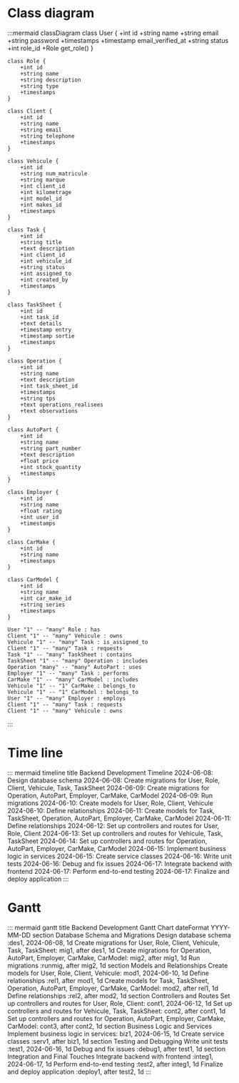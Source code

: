 # Class diagram

:::mermaid
classDiagram
    class User {
        +int id
        +string name
        +string email
        +string password
        +timestamps
        +timestamp email_verified_at
        +string status
        +int role_id
        +Role get_role()
    }

    class Role {
        +int id
        +string name
        +string description
        +string type
        +timestamps
    }

    class Client {
        +int id
        +string name
        +string email
        +string telephone
        +timestamps
    }

    class Vehicule {
        +int id
        +string num_matricule
        +string marque
        +int client_id
        +int kilometrage
        +int model_id
        +int makes_id
        +timestamps
    }

    class Task {
        +int id
        +string title
        +text description
        +int client_id
        +int vehicule_id
        +string status
        +int assigned_to
        +int created_by
        +timestamps
    }

    class TaskSheet {
        +int id
        +int task_id
        +text details
        +timestamp entry
        +timestamp sortie
        +timestamps
    }

    class Operation {
        +int id
        +string name
        +text description
        +int task_sheet_id
        +timestamps
        +string tps
        +text operations_realisees
        +text observations
    }

    class AutoPart {
        +int id
        +string name
        +string part_number
        +text description
        +float price
        +int stock_quantity
        +timestamps
    }

    class Employer {
        +int id
        +string name
        +float rating
        +int user_id
        +timestamps
    }

    class CarMake {
        +int id
        +string name
        +timestamps
    }

    class CarModel {
        +int id
        +string name
        +int car_make_id
        +string series
        +timestamps
    }

    User "1" -- "many" Role : has
    Client "1" -- "many" Vehicule : owns
    Vehicule "1" -- "many" Task : is_assigned_to
    Client "1" -- "many" Task : requests
    Task "1" -- "many" TaskSheet : contains
    TaskSheet "1" -- "many" Operation : includes
    Operation "many" -- "many" AutoPart : uses
    Employer "1" -- "many" Task : performs
    CarMake "1" -- "many" CarModel : includes
    Vehicule "1" -- "1" CarMake : belongs_to
    Vehicule "1" -- "1" CarModel : belongs_to
    User "1" -- "many" Employer : employs
    Client "1" -- "many" Task : requests
    Client "1" -- "many" Vehicule : owns
:::

# Time line

::: mermaid
timeline
    title Backend Development Timeline
    2024-06-08: Design database schema
    2024-06-08: Create migrations for User, Role, Client, Vehicule, Task, TaskSheet
    2024-06-09: Create migrations for Operation, AutoPart, Employer, CarMake, CarModel
    2024-06-09: Run migrations
    2024-06-10: Create models for User, Role, Client, Vehicule
    2024-06-10: Define relationships
    2024-06-11: Create models for Task, TaskSheet, Operation, AutoPart, Employer, CarMake, CarModel
    2024-06-11: Define relationships
    2024-06-12: Set up controllers and routes for User, Role, Client
    2024-06-13: Set up controllers and routes for Vehicule, Task, TaskSheet
    2024-06-14: Set up controllers and routes for Operation, AutoPart, Employer, CarMake, CarModel
    2024-06-15: Implement business logic in services
    2024-06-15: Create service classes
    2024-06-16: Write unit tests
    2024-06-16: Debug and fix issues
    2024-06-17: Integrate backend with frontend
    2024-06-17: Perform end-to-end testing
    2024-06-17: Finalize and deploy application
:::

# Gantt

::: mermaid
gantt
    title Backend Development Gantt Chart
    dateFormat  YYYY-MM-DD
    section Database Schema and Migrations
    Design database schema          :des1, 2024-06-08, 1d
    Create migrations for User, Role, Client, Vehicule, Task, TaskSheet: mig1, after des1, 1d
    Create migrations for Operation, AutoPart, Employer, CarMake, CarModel: mig2, after mig1, 1d
    Run migrations                  :runmig, after mig2, 1d
    section Models and Relationships
    Create models for User, Role, Client, Vehicule: mod1, 2024-06-10, 1d
    Define relationships            :rel1, after mod1, 1d
    Create models for Task, TaskSheet, Operation, AutoPart, Employer, CarMake, CarModel: mod2, after rel1, 1d
    Define relationships            :rel2, after mod2, 1d
    section Controllers and Routes
    Set up controllers and routes for User, Role, Client: cont1, 2024-06-12, 1d
    Set up controllers and routes for Vehicule, Task, TaskSheet: cont2, after cont1, 1d
    Set up controllers and routes for Operation, AutoPart, Employer, CarMake, CarModel: cont3, after cont2, 1d
    section Business Logic and Services
    Implement business logic in services: biz1, 2024-06-15, 1d
    Create service classes           :serv1, after biz1, 1d
    section Testing and Debugging
    Write unit tests                :test1, 2024-06-16, 1d
    Debug and fix issues            :debug1, after test1, 1d
    section Integration and Final Touches
    Integrate backend with frontend :integ1, 2024-06-17, 1d
    Perform end-to-end testing      :test2, after integ1, 1d
    Finalize and deploy application :deploy1, after test2, 1d
:::

#

#

#
